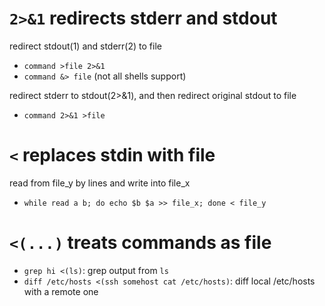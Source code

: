 # `2>&1` redirects stderr and stdout
redirect stdout(1) and stderr(2) to file
- `command >file 2>&1`
- `command &> file` (not all shells support)

redirect stderr to stdout(2>&1), and then redirect original stdout to file
- `command 2>&1 >file`

# `<` replaces stdin with file
read from file_y by lines and write into file_x
- `while read a b; do echo $b $a >> file_x; done < file_y`

# `<(...)` treats commands as file
- `grep hi <(ls)`: grep output from `ls`
- `diff /etc/hosts <(ssh somehost cat /etc/hosts)`: diff local /etc/hosts with a remote one
